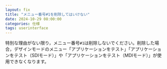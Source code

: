 ```yaml
---
layout: fix
title: "メニュー番号#1を削除してはいけない"
date: 2024-10-29 08:00:00
categories: 仕様
tags: userinterface
---
```


特別な理由がない限り，メニュー番号`#1`は削除しないでください。削除した場合，デザインモードのメニュー「アプリケーションをテスト」「アプリケーションをテスト（SDIモード）」や「アプリケーションをテスト（MDIモード）」が使用できなくなります。